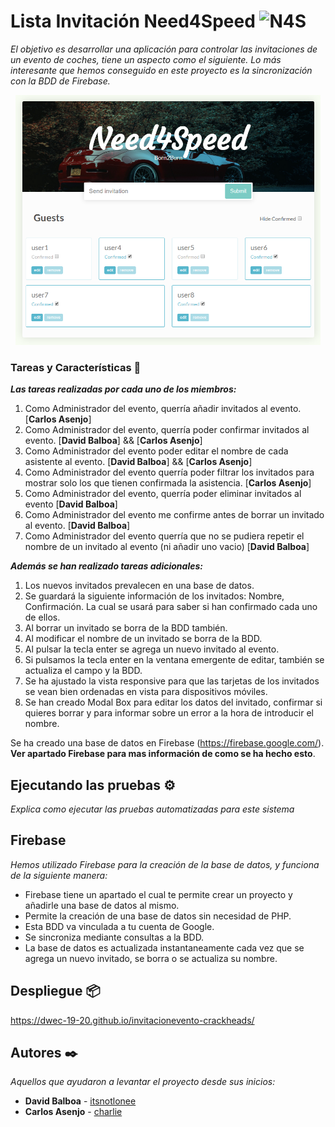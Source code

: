 # Lista Invitación Need4Speed <img src="/images/icon.ico" alt="N4S" width="64" height="64"/> 

_El objetivo es desarrollar una aplicación para controlar las invitaciones de un evento de coches, tiene un aspecto como el siguiente.
Lo más interesante que hemos conseguido en este proyecto es la sincronización con la BDD de Firebase._

<p align="center">
 <img src="/images/capture.PNG" alt="capture"  height="400"/> 
</p>

### Tareas y Características 🔧

_**Las tareas realizadas por cada uno de los miembros:**_

 1. Como Administrador del evento, querría añadir invitados al evento. [**Carlos Asenjo**]
 2. Como Administrador del evento, querría poder confirmar invitados al evento. [**David Balboa**] && [**Carlos Asenjo**]
 3. Como Administrador del evento poder editar el nombre de cada asistente al evento. [**David Balboa**] && [**Carlos Asenjo**]
 4. Como Administrador del evento querría poder filtrar los invitados para mostrar solo los que tienen confirmada la asistencia. [**Carlos Asenjo**]
 5. Como Administrador del evento, querría poder eliminar invitados al evento [**David Balboa**]
 6. Como Administrador del evento me confirme antes de borrar un invitado al evento. [**David Balboa**]
 7. Como Administrador del evento querría que no se pudiera repetir el nombre de un invitado al evento (ni añadir uno vacio) [**David Balboa**]
 
 _**Además se han realizado tareas adicionales:**_
 
 1. Los nuevos invitados prevalecen en una base de datos.
 2. Se guardará la siguiente información de los invitados: Nombre, Confirmación. La cual se usará para saber si han confirmado cada uno de ellos.
 3. Al borrar un invitado se borra de la BDD también.
 4. Al modificar el nombre de un invitado se borra de la BDD.
 5. Al pulsar la tecla enter se agrega un nuevo invitado al evento.
 6. Si pulsamos la tecla enter en la ventana emergente de editar, también se actualiza el campo y la BDD.
 7. Se ha ajustado la vista responsive para que las tarjetas de los invitados se vean bien ordenadas en vista para dispositivos móviles.
 8. Se han creado Modal Box para editar los datos del invitado, confirmar si quieres borrar y para informar sobre un error a la hora de introducir el nombre.
 
 Se ha creado una base de datos en Firebase (https://firebase.google.com/). **Ver apartado Firebase para mas información de como se ha hecho esto**.

## Ejecutando las pruebas ⚙️

_Explica como ejecutar las pruebas automatizadas para este sistema_

## Firebase

_Hemos utilizado Firebase para la creación de la base de datos, y funciona de la siguiente manera:_

  - Firebase tiene un apartado el cual te permite crear un proyecto y añadirle una base de datos al mismo.
  - Permite la creación de una base de datos sin necesidad de PHP.
  - Esta BDD va vinculada a tu cuenta de Google.
  - Se sincroniza mediante consultas a la BDD.
  - La base de datos es actualizada instantaneamente cada vez que se agrega un nuevo invitado, se borra o se actualiza su nombre.

## Despliegue 📦

https://dwec-19-20.github.io/invitacionevento-crackheads/

## Autores ✒️

_Aquellos que ayudaron a levantar el proyecto desde sus inicios:_

* **David Balboa** - [itsnotlonee](https://github.com/itsnotLonee)
* **Carlos Asenjo** - [charlie](https://github.com/CarlosAsenjo)
